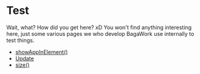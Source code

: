 # Test
Wait, what? How did you get here? xD You won't find anything interesting here, just some various pages we who develop BagaWork use internally to test things.

* [showAppInElement()](./show-app-in-element/)
* [Update](./update/)
* [size()](./size/)